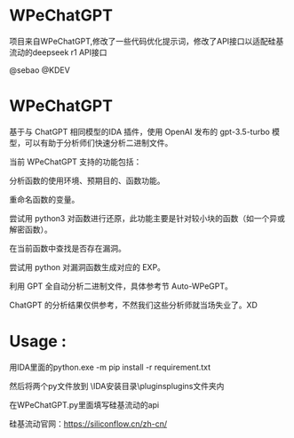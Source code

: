 # WPeChatGPT
项目来自WPeChatGPT,修改了一些代码优化提示词，修改了API接口以适配硅基流动的deepseek r1 API接口

@sebao
@KDEV

# WPeChatGPT

基于与 ChatGPT 相同模型的IDA 插件，使用 OpenAI 发布的 gpt-3.5-turbo 模型，可以有助于分析师们快速分析二进制文件。

当前 WPeChatGPT 支持的功能包括：

分析函数的使用环境、预期目的、函数功能。

重命名函数的变量。

尝试用 python3 对函数进行还原，此功能主要是针对较小块的函数（如一个异或解密函数）。

在当前函数中查找是否存在漏洞。

尝试用 python 对漏洞函数生成对应的 EXP。

利用 GPT 全自动分析二进制文件，具体参考节 Auto-WPeGPT。

ChatGPT 的分析结果仅供参考，不然我们这些分析师就当场失业了。XD

# Usage : 

用IDA里面的python.exe -m pip install -r requirement.txt

然后将两个py文件放到  \IDA安装目录\pluginsplugins文件夹内

在WPeChatGPT.py里面填写硅基流动的api

硅基流动官网：https://siliconflow.cn/zh-cn/

